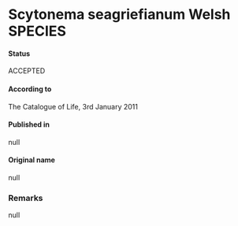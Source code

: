 # Scytonema seagriefianum Welsh SPECIES

#### Status
ACCEPTED

#### According to
The Catalogue of Life, 3rd January 2011

#### Published in
null

#### Original name
null

### Remarks
null